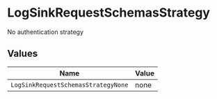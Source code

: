 # LogSinkRequestSchemasStrategy

No authentication strategy


## Values

| Name                                | Value                               |
| ----------------------------------- | ----------------------------------- |
| `LogSinkRequestSchemasStrategyNone` | none                                |